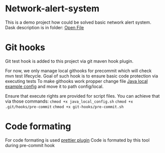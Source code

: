 # Network-alert-system
This is a demo project how could be solved basic network alert system.
Dask description is in folder: [Open File](./task/Java_homework_assignments.pdf)

# Git hooks
Git test hook is added to this project via git maven hook plugin.

For now, we only manage local githooks for precommit which will check mvn test lifecycle.
Goal of such hook is to ensure basic code protection via executing tests
To make githooks work propper change file [Java local example config](config/local_example/java_local_config.sh.example)
and move it to path config/local.

Ensure that execute rights are provided for script files. You can achieve that via those commands:
`chmod +x java_local_config.sh`
`chmod +x .git/hooks/pre-commit`
`chmod +x git-hooks/pre-commit.sh`

# Code formating
For code formating is used [prettier plugin](https://github.com/HubSpot/prettier-maven-plugin?tab=readme-ov-file)
Code is formated by this tool during pre-commit hook